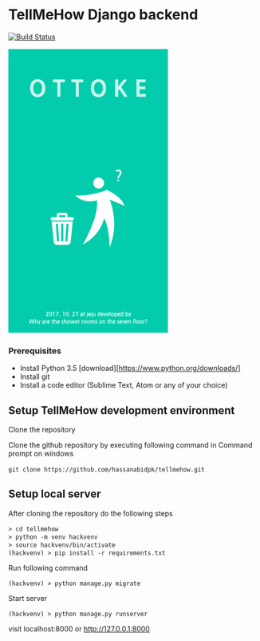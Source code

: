 # TellMeHow Django backend

[![Build Status](https://travis-ci.org/hassanabidpk/tellmehow.svg?branch=master)](https://travis-ci.org/hassanabidpk/tellmehow)

<img src="recycleapp/static/recycleapp/img/splash.png">

### Prerequisites

- Install Python 3.5 [download][https://www.python.org/downloads/]
- Install git
- Install a code editor (Sublime Text, Atom or any of your choice)

## Setup TellMeHow development environment

Clone the repository

Clone the github repository by executing following command in Command prompt on windows

`git clone https://github.com/hassanabidpk/tellmehow.git`

## Setup local server

After cloning the repository do the following steps

```
> cd tellmehow
> python -m venv hackvenv
> source hackvenv/bin/activate
(hackvenv) > pip install -r requirements.txt
```

Run following command

```
(hackvenv) > python manage.py migrate
```

Start server

```
(hackvenv) > python manage.py runserver
```

visit localhost:8000 or http://127.0.0.1:8000
